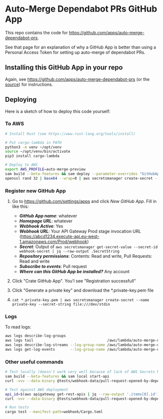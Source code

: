 # Auto-Merge Dependabot PRs GitHub App

This repo contains the code for https://github.com/apps/auto-merge-dependabot-prs.

See that page for an explanation of why a GitHub App is better than using a Personal Access Token for setting up auto-merge of dependabot PRs.

## Installing this GitHub App in your repo

Again, see https://github.com/apps/auto-merge-dependabot-prs (or the [source](./docs/DESCRIPTION.md)) for instructions.

## Deploying

Here is a sketch of how to deploy this code yourself:

### To AWS

```sh
# Install Rust (see https://www.rust-lang.org/tools/install)

# Put cargo-lambda in PATH
python3 -m venv ~/opt/venv
source ~/opt/venv/bin/activate
pip3 install cargo-lambda

# Deploy to AWS
export AWS_PROFILE=auto-merge-preview
sam build --beta-features && sam deploy --parameter-overrides "GitHubAppID=1234567 DeployedCommit=$(git rev-parse HEAD)"
openssl rand 32 | base64 --wrap=0 | aws secretsmanager create-secret --name webhook-secret --secret-string file:///dev/stdin
```

### Register new GitHub App

1. Go to https://github.com/settings/apps and click _New GitHub App_. Fill in like this:
    * ***GitHub App name***: whatever
    * ***Homepage URL***: whatever
    * ***Webhook Active***: Yes
    * ***Webhook URL***: Your API Gateway Prod stage invocation URL (https://abcd1234.execute-api.eu-west-1.amazonaws.com/Prod/webhook)
    * ***Secret***: Output of `aws secretsmanager get-secret-value --secret-id webhook-secret | jq --raw-output .SecretString`
    * ***Repository permissions***: Contents: Read and write, Pull Requests: Read and write
    * ***Subscribe to events***: Pull request
    * ***Where can this GitHub App be installed?*** Any account

2. Click "Crate GitHub App". You'l see "Registration successfull"
3. Click "Generate a private key" and download the *.private-key.pem file
4. `cat *.private-key.pem | aws secretsmanager create-secret --name private-key --secret-string file:///dev/stdin`

### Logs

To read logs:

```sh
aws logs describe-log-groups
aws logs tail                                  /aws/lambda/auto-merge-dependabot-prs-AutoMergeDependabotPRsGi-YVZ8zJNokIL3
aws logs describe-log-streams --log-group-name /aws/lambda/auto-merge-dependabot-prs-AutoMergeDependabotPRsGi-YVZ8zJNokIL3
aws logs get-log-events       --log-group-name /aws/lambda/auto-merge-dependabot-prs-AutoMergeDependabotPRsGi-YVZ8zJNokIL3 --log-stream-name '2025/05/17/[$LATEST]54e6bb5924fd4680a2a832dc21b882ad'
```

### Other useful commands

```sh
# Test locally (doesn't work very well because of lack of AWS Secrets Manager)
sam build --beta-features && sam local start-api
curl -vvv --data-binary @tests/webhook-data/pull-request-opened-by-dependabot/payload.json -H "X-Hub-Signature-256: a" -H "Content-Type: application/json" -H "X-GitHub-Event: pull_request" http://127.0.0.1:3000/webhook

# Test against AWS deployment
api_id=$(aws apigateway get-rest-apis | jq --raw-output '.items[0].id')
curl -vvv --data-binary @tests/webhook-data/pull-request-opened-by-dependabot/payload.json -H "X-Hub-Signature-256: sha256=a" -H "Content-Type: application/json" -H "X-GitHub-Event: pull_request" https://$api_id.execute-api.eu-west-1.amazonaws.com/Prod/webhook

# Run tests
cargo test --manifest-path=webhook/Cargo.toml
```
